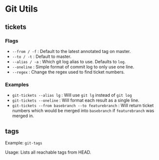Git Utils
=========

tickets
-------

### Flags

* `--from / -f` : Default to the latest annotated tag on master.
* `--to / -t` : Default to master.
* `--alias / -a` : Which git log alias to use. Defaults to `log`.
* `--oneline` : Simple format of commit log to only use one line.
* `--regex` : Change the regex used to find ticket numbers.

### Examples

* `git-tickets --alias lg` : Will use `git lg` instead of `git log`
* `git-tickets --oneline` : Will format each result as a single line.
* `git-tickets --from basebranch --to featurebranch` : Will return ticket numbers which would be merged into `basebranch` if `featurebranch` was merged in.

tags
----

Example: `git-tags`

Usage: Lists all reachable tags from HEAD.
